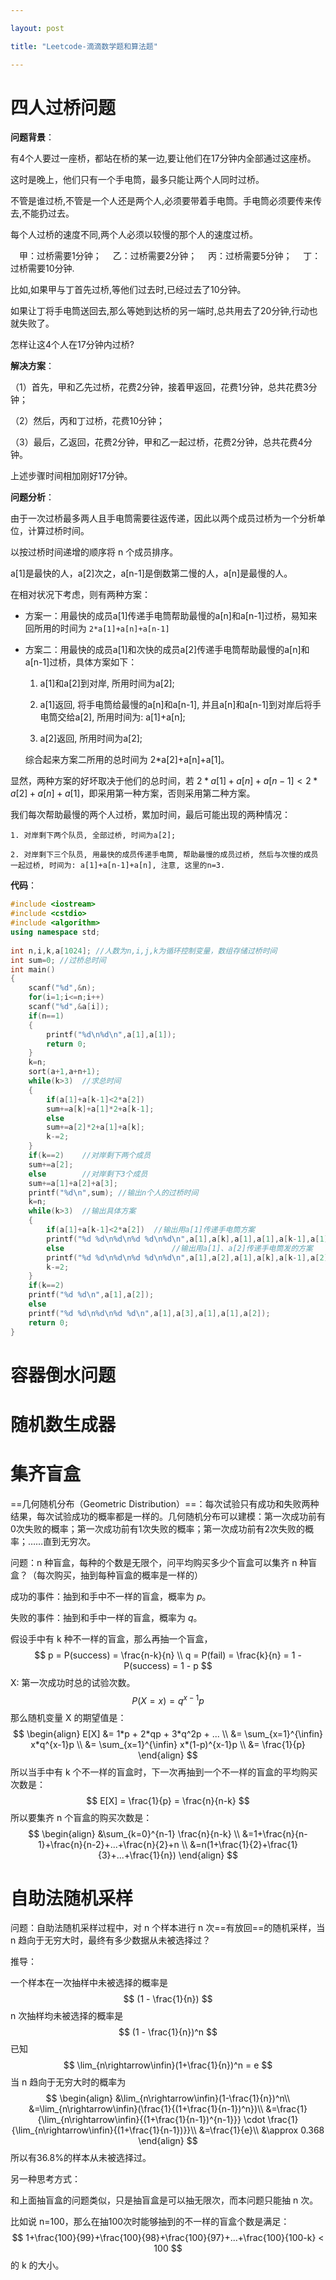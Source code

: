 ```yaml
---

layout: post

title: "Leetcode-滴滴数学题和算法题"

---
```


# 四人过桥问题

**问题背景**：

有4个人要过一座桥，都站在桥的某一边,要让他们在17分钟内全部通过这座桥。

这时是晚上，他们只有一个手电筒，最多只能让两个人同时过桥。

不管是谁过桥,不管是一个人还是两个人,必须要带着手电筒。手电筒必须要传来传去,不能扔过去。

每个人过桥的速度不同,两个人必须以较慢的那个人的速度过桥。

　甲：过桥需要1分钟；
　乙：过桥需要2分钟；
　丙：过桥需要5分钟；
　丁：过桥需要10分钟.
　　

比如,如果甲与丁首先过桥,等他们过去时,已经过去了10分钟。

如果让丁将手电筒送回去,那么等她到达桥的另一端时,总共用去了20分钟,行动也就失败了。

怎样让这4个人在17分钟内过桥?

**解决方案**：

（1）首先，甲和乙先过桥，花费2分钟，接着甲返回，花费1分钟，总共花费3分钟；

（2）然后，丙和丁过桥，花费10分钟；

（3）最后，乙返回，花费2分钟，甲和乙一起过桥，花费2分钟，总共花费4分钟。

上述步骤时间相加刚好17分钟。



**问题分析**：

由于一次过桥最多两人且手电筒需要往返传递，因此以两个成员过桥为一个分析单位，计算过桥时间。

以按过桥时间递增的顺序将 n 个成员排序。

a[1]是最快的人，a[2]次之，a[n-1]是倒数第二慢的人，a[n]是最慢的人。

在相对状况下考虑，则有两种方案：

- 方案一：用最快的成员a[1]传递手电筒帮助最慢的a[n]和a[n-1]过桥，易知来回所用的时间为 `2*a[1]+a[n]+a[n-1]`

- 方案二：用最快的成员a[1]和次快的成员a[2]传递手电筒帮助最慢的a[n]和a[n-1]过桥，具体方案如下：

    1. a[1]和a[2]到对岸, 所用时间为a[2];
    
    2. a[1]返回, 将手电筒给最慢的a[n]和a[n-1], 并且a[n]和a[n-1]到对岸后将手电筒交给a[2], 所用时间为: a[1]+a[n];
    
    3. a[2]返回, 所用时间为a[2];
    
    综合起来方案二所用的总时间为 2*a[2]+a[n]+a[1]。

显然，两种方案的好坏取决于他们的总时间，若 $2*a[1]+a[n]+a[n-1]<2*a[2]+a[n]+a[1]$，即采用第一种方案，否则采用第二种方案。

我们每次帮助最慢的两个人过桥，累加时间，最后可能出现的两种情况：

    1. 对岸剩下两个队员, 全部过桥, 时间为a[2];
    
    2. 对岸剩下三个队员, 用最快的成员传递手电筒, 帮助最慢的成员过桥, 然后与次慢的成员一起过桥, 时间为: a[1]+a[n-1]+a[n], 注意, 这里的n=3.


**代码**：

~~~c++
#include <iostream> 
#include <cstdio>
#include <algorithm>
using namespace std;
 
int n,i,k,a[1024]; //人数为n,i,j,k为循环控制变量，数组存储过桥时间 
int sum=0; //过桥总时间
int main()
{
	scanf("%d",&n);
	for(i=1;i<=n;i++)
	scanf("%d",&a[i]);
	if(n==1)
	{
		printf("%d\n%d\n",a[1],a[1]);
		return 0;
	}
	k=n;
	sort(a+1,a+n+1);
	while(k>3)	//求总时间 
	{
		if(a[1]+a[k-1]<2*a[2])
		sum+=a[k]+a[1]*2+a[k-1];
		else
		sum+=a[2]*2+a[1]+a[k];
		k-=2;
	}
	if(k==2)	//对岸剩下两个成员 
	sum+=a[2];
	else		//对岸剩下3个成员 
	sum+=a[1]+a[2]+a[3];
	printf("%d\n",sum);	//输出n个人的过桥时间
	k=n;
	while(k>3)	//输出具体方案 
	{
		if(a[1]+a[k-1]<2*a[2])	//输出用a[1]传递手电筒方案 
		printf("%d %d\n%d\n%d %d\n%d\n",a[1],a[k],a[1],a[1],a[k-1],a[1]);
		else						//输出用a[1]、a[2]传递手电筒发的方案
		printf("%d %d\n%d\n%d %d\n%d\n",a[1],a[2],a[1],a[k],a[k-1],a[2]);
		k-=2;
	} 
	if(k==2)
	printf("%d %d\n",a[1],a[2]);
	else
	printf("%d %d\n%d\n%d %d\n",a[1],a[3],a[1],a[1],a[2]);
	return 0;
}
~~~

# 容器倒水问题



# 随机数生成器





# 集齐盲盒

==几何随机分布（Geometric Distribution）==：每次试验只有成功和失败两种结果，每次试验成功的概率都是一样的。几何随机分布可以建模：第一次成功前有0次失败的概率；第一次成功前有1次失败的概率；第一次成功前有2次失败的概率；……直到无穷次。

问题：n 种盲盒，每种的个数是无限个，问平均购买多少个盲盒可以集齐 n 种盲盒？（每次购买，抽到每种盲盒的概率是一样的）

成功的事件：抽到和手中不一样的盲盒，概率为 $p$。

失败的事件：抽到和手中一样的盲盒，概率为 $q$。

假设手中有 k 种不一样的盲盒，那么再抽一个盲盒，
$$
p = P(success) = \frac{n-k}{n} \\
q = P(fail) = \frac{k}{n} = 1 - P(success) = 1 - p
$$
X: 第一次成功时总的试验次数。
$$
P(X = x) = q^{x-1} p
$$
那么随机变量 X 的期望值是：
$$
\begin{align}
E[X] &= 1*p + 2*qp + 3*q^2p + ... \\
     &= \sum_{x=1}^{\infin} x*q^{x-1}p \\
     &= \sum_{x=1}^{\infin} x*(1-p)^{x-1}p \\
     &= \frac{1}{p}
\end{align}
$$
所以当手中有 k 个不一样的盲盒时，下一次再抽到一个不一样的盲盒的平均购买次数是：
$$
E[X] = \frac{1}{p} = \frac{n}{n-k}
$$
所以要集齐 n 个盲盒的购买次数是：
$$
\begin{align}
&\sum_{k=0}^{n-1} \frac{n}{n-k} \\
&=1+\frac{n}{n-1}+\frac{n}{n-2}+...+\frac{n}{2}+n \\
&=n(1+\frac{1}{2}+\frac{1}{3}+...+\frac{1}{n})
\end{align}
$$

# 自助法随机采样

问题：自助法随机采样过程中，对 n 个样本进行 n 次==有放回==的随机采样，当 n 趋向于无穷大时，最终有多少数据从未被选择过？

推导：

一个样本在一次抽样中未被选择的概率是
$$
(1 - \frac{1}{n})
$$
n 次抽样均未被选择的概率是
$$
(1 - \frac{1}{n})^n
$$
已知
$$
\lim_{n\rightarrow\infin}(1+\frac{1}{n})^n = e
$$
当 n 趋向于无穷大时的概率为
$$
\begin{align}
&\lim_{n\rightarrow\infin}(1-\frac{1}{n})^n\\
&=\lim_{n\rightarrow\infin}(\frac{1}{(1+\frac{1}{n-1})^n})\\
&=\frac{1}{\lim_{n\rightarrow\infin}{(1+\frac{1}{n-1})^{n-1}}} \cdot
\frac{1}{\lim_{n\rightarrow\infin}{(1+\frac{1}{n-1})}}\\
&=\frac{1}{e}\\
&\approx 0.368
\end{align}
$$
所以有36.8%的样本从未被选择过。



另一种思考方式：

和上面抽盲盒的问题类似，只是抽盲盒是可以抽无限次，而本问题只能抽 n 次。

比如说 n=100，那么在抽100次时能够抽到的不一样的盲盒个数是满足：
$$
1+\frac{100}{99}+\frac{100}{98}+\frac{100}{97}+...+\frac{100}{100-k} < 100
$$
的 k 的大小。